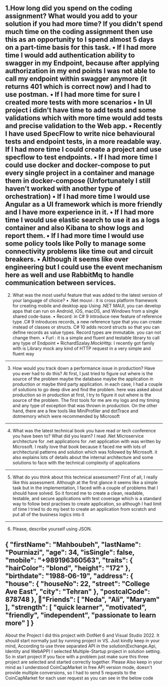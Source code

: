 1.How long did you spend on the coding assignment? What would you add to your solution if you had more time? If you didn't spend much time on the coding assignment then use this as an opportunity to
I spend almost 5 days on a part-time basis for this task.
•	If I had more time I would add authentication ability to swagger in my Endpoint, because after applying authorization in my end points I was not able to call my endpoint within swagger anymore (it returns 401 which is correct now) and I had to use postman.
•	If I had more time for sure I created more tests with more scenarios
•	In UI project i didn't have time to add tests and some validations which with more time would add tests and precise validation to the Web app.
•	Recently I have used SpecFlow to write nice behavioural tests and endpoint tests, in a more readable way. If I had more time I could create a project and use specflow to test endpoints.
•	If I had more time I could use docker and docker-compose to put every single project in a container and manage them in docker-compose (Unfortunately I still haven't worked with another type of orchestration)
•	If I had more time I would use Angular as a UI framework which is more friendly and I have more experience in it.
•	If I had more time I would use elastic search to use it as a logs container and also Kibana to show logs and report them.
•	If I had more time I would use some policy tools like Polly to manage some connectivity problems like time out and circuit breakers.
•	Although it seems like over engineering but I could use the event mechanism here as well and use RabbitMq to handle communication between services.
-----------------------------
2. What was the most useful feature that was added to the latest version of your language of choice?
•	.Net mouvi : it is  cross platform framework for creating mobile and desktop app Using .NET MAUI, you can develop apps that can run on Android, iOS, macOS, and Windows from a single shared code-base.
•	Record: in C# 9 introduce new feature of reference type .C# 9 introduces records, a new reference type that you can create instead of classes or structs. C# 10 adds record structs so that you can define records as value types. Record types are immutable. you can not change them. 
•	Furl : it is a simple and fluent and testable library to call any type of Endpoint
•	RichardSzalay.MockHttp: I recently got family with is Library mock any kind of HTTP request in a very simple and fluent way
-----------------------------
3. How would you track down a performance issue in production? Have you ever had to do this?
At first, I just tried to figure out where is the source of the problem maybe the database maybe the application in production or maybe third party application.
in each case, I had a couple of solutions to go deep dive and find the problem. here was asked about production so in production at first, I try to figure it out where is the source of the problem. The first tools for me are my logs and my timing and any type of exception that was thrown in production.
On the other hand, there are a few tools like MiniProfiler and dotTrace and dotmemory which were recommended by Microsoft 
-----------------------------
4. What was the latest technical book you have read or tech conference you have been to? What did you learn?
I read  .Net Microservice architecture for .net applications for .net application with was written by Microsoft.
I really love that book because it faced me with lots of architectural patterns and solution which was followed by Microsoft. it also explains lots of details about the internal architecture and some solutions to face with the technical complexity of applications 
-----------------------------
5. What do you think about this technical assessment?
 First of all, I really like this assessment. Although at the first glance it seems like a simple task but in the implementation, I faced with a couple of problems that I should have solved. So it forced me to create a clean, readable, testable, and secure applications with test coverage which is a standard way to follow best practises to create application, so although I had limit of time I tried to do my best to create an application from scratch and put all of the business logics into it
-----------------------------
6. Please, describe yourself using JSON.

{
  "firstName": "Mahboubeh",
  "lastName": "Pourniazi",
  "age": 34,
  "isSingle": false,
  "mobile": "+989196360563",
  "traits": {
    "hairColor": "blond",
    "height": "172"
  },
  "birthdate": "1988-06-19",
  "address": {
    "house": {
      "houseNo": 22,
      "street": "College Ave East",
      "city": "Tehran"
    },
    "postcalCode": 878748
  },
  "ّFriends": [
    "Neda",
    "Ali",
    "Maryam"
  ],
  "strength": [
    "quick learner",
    "motivated",
    "friendly",
    "independent",
    "passionate to learn more"
  ]
}
-----------------------------
About the Project
I did this project with DotNet 6 and Visual Studio 2022. 
It should start normally just by running project in VS. Just kindly keep in your mind, According to use three separated API in the solution(Exchange.Api, Identity and WebAPP) I selected Multiple-Startup project in solution setting. So in start project If you face with a problem just make sure this three project are selected and started correctly together.
Please Also keep in your mind as I understood CoinCapMarket in free API version mode, doesn't provide multiple conversions, so I had to send 5 requests to the CoinCapMarket for each user request as you can see in the below code





